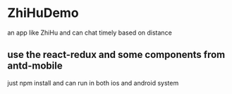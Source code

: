 # ZhiHuDemo
an app like ZhiHu and can chat timely based on distance

## use the react-redux and some components from antd-mobile
just npm install and can run in both ios and android system
